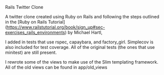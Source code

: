 Rails Twitter Clone

A twitter clone created using Ruby on Rails and following the steps
outlined in the 
[Ruby on Rails Tutorial] (https://www.railstutorial.org/book/sign_up#sec-exercises_rails_environments)
by Michael Hartl,

I added in tests that use rspec, capaybara, and factory_girl. Simplecov is also included
for test coverage. All of the original tests (the ones that use minitest) are still present.

I rewrote some of the views to make use of the Slim templating framework. All of the old views
can be found in app/old_views
